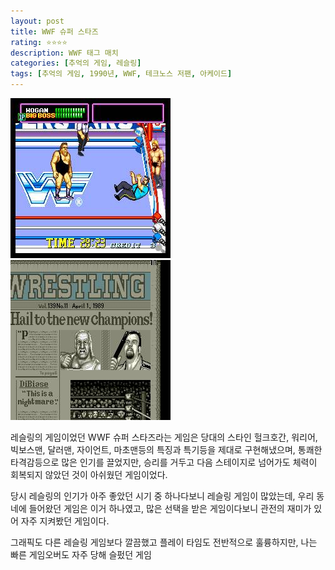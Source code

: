 ```yaml
---
layout: post
title: WWF 슈퍼 스타즈
rating: ⭐️⭐️⭐️⭐️
description: WWF 태그 매치
categories: [추억의 게임, 레슬링]
tags: [추억의 게임, 1990년, WWF, 테크노스 저팬, 아케이드]
---
```


![wwf_superstars_01](../../images/2002/wwf_superstars_01.jpg)
![wwf_superstars_02](../../images/2002/wwf_superstars_02.jpg)

레슬링의 게임이었던 WWF 슈퍼 스타즈라는 게임은 당대의 스타인 헐크호간, 워리어, 빅보스맨, 달러맨, 자이언트, 마초맨등의 특징과 특기등을 제대로 구현해냈으며, 통쾌한 타격감등으로 많은 인기를 끌었지만, 승리를 거두고 다음 스테이지로 넘어가도 체력이 회복되지 않았던 것이 아쉬웠던 게임이었다.

당시 레슬링의 인기가 아주 좋았던 시기 중 하나다보니 레슬링 게임이 많았는데, 우리 동네에 들어왔던 게임은 이거 하나였고, 많은 선택을 받은 게임이다보니 관전의 재미가 있어 자주 지켜봤던 게임이다.

그래픽도 다른 레슬링 게임보다 깔끔했고 플레이 타임도 전반적으로 훌륭하지만, 나는 빠른 게임오버도 자주 당해 슬펐던 게임